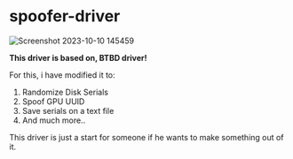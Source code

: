 # spoofer-driver
![Screenshot 2023-10-10 145459](https://github.com/aci1337/spoofer-driver/assets/111813352/c5532b79-4add-4d19-babd-51b54aa7d34e)

**This driver is based on, BTBD driver!**

For this, i have modified it to:

1. Randomize Disk Serials
2. Spoof GPU UUID
3. Save serials on a text file
4. And much more..

This driver is just a start for someone if he wants to make something out of it.
